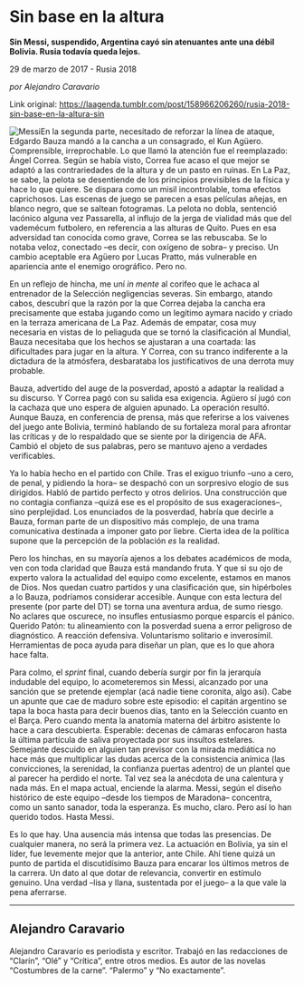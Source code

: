 # Sin base en la altura

**Sin Messi, suspendido, Argentina cayó sin atenuantes ante una débil Bolivia. Rusia todavía queda lejos.**

29 de marzo de 2017 - Rusia 2018

_por Alejandro Caravario_

Link original: https://laagenda.tumblr.com/post/158966206260/rusia-2018-sin-base-en-la-altura-sin

![Messi](https://64.media.tumblr.com/0e2103f688cd83a96bccc84509f04e2b/tumblr_inline_pk3b4qBXS71t6q87u_500.jpg)En
la segunda parte, necesitado de reforzar la línea de ataque, Edgardo
Bauza mandó a la cancha a un consagrado, el Kun Agüero.
Comprensible, irreprochable. Lo que llamó la atención fue el
reemplazado: Ángel Correa. Según se había visto, Correa fue acaso
el que mejor se adaptó a las contrariedades de la altura y de un
pasto en ruinas. En La Paz, se sabe, la pelota se desentiende de los
principios previsibles de la física y hace lo que quiere. Se dispara
como un misil incontrolable, toma efectos caprichosos. Las escenas de
juego se parecen a esas películas añejas, en blanco negro, que se
saltean fotogramas. La pelota no dobla, sentenció lacónico alguna
vez Passarella, al influjo de la jerga de vialidad más que del
vademécum futbolero, en referencia a las alturas de Quito. Pues en
esa adversidad tan conocida como grave, Correa se las rebuscaba. Se
lo notaba veloz, conectado –es decir, con oxígeno de sobra– y
preciso. Un cambio aceptable era Agüero por Lucas Pratto, más
vulnerable en apariencia ante el enemigo orográfico. Pero no. 


En
un reflejo de hincha, me uní *in
mente* al
corifeo que le achaca al entrenador de la Selección negligencias
severas. Sin embargo, atando cabos, descubrí que la razón por la
que Correa dejaba la cancha era precisamente que estaba jugando como
un legítimo aymara nacido y criado en la terraza americana de La
Paz. Además de empatar, cosa muy necesaria en vistas de lo peliaguda
que se tornó la clasificación al Mundial, Bauza necesitaba que los
hechos se ajustaran a una coartada: las dificultades para jugar en la
altura. Y Correa, con su tranco indiferente a la dictadura de la
atmósfera, desbarataba los justificativos de una derrota muy
probable. 


Bauza,
advertido del auge de la posverdad, apostó a adaptar la realidad a
su discurso. Y Correa pagó con su salida esa exigencia. Agüero sí
jugó con la cachaza que uno espera de alguien apunado. La operación
resultó. Aunque Bauza, en conferencia de prensa, más que referirse
a los vaivenes del juego ante Bolivia, terminó hablando de su
fortaleza moral para afrontar las críticas y de lo respaldado que se
siente por la dirigencia de AFA. Cambió el objeto de sus palabras,
pero se mantuvo ajeno a verdades verificables. 


Ya
lo había hecho en el partido con Chile. Tras el exiguo triunfo –uno
a cero, de penal, y pidiendo la hora– se despachó con un
sorpresivo elogio de sus dirigidos. Habló de partido perfecto y
otros delirios. Una construcción que no contagia confianza –quizá
ese es el propósito de sus exageraciones–, sino perplejidad. Los
enunciados de la posverdad, habría que decirle a Bauza, forman parte
de un dispositivo más complejo, de una trama comunicativa destinada
a imponer gato por liebre. Cierta idea de la política supone que la
percepción de la población *es*
la realidad. 


Pero
los hinchas, en su mayoría ajenos a los debates académicos de moda,
ven con toda claridad que Bauza está mandando fruta. Y que si su ojo
de experto valora la actualidad del equipo como excelente, estamos en
manos de Dios. Nos quedan cuatro partidos y una clasificación que,
sin hipérboles a lo Bauza, podríamos considerar accesible. Aunque
con esta lectura del presente (por parte del DT) se torna una
aventura ardua, de sumo riesgo. No aclares que oscurece, no insufles
entusiasmo porque esparcís el pánico. Querido Patón: tu
alineamiento con la posverdad suena a error peligroso de diagnóstico.
A reacción defensiva. Voluntarismo solitario e inverosímil.
Herramientas de poca ayuda para diseñar un plan, que es lo que ahora
hace falta. 


Para
colmo, el *sprint*
final, cuando debería surgir por fin la jerarquía indudable del
equipo, lo acometeremos sin Messi, alcanzado por una sanción que se
pretende ejemplar (acá nadie tiene coronita, algo así). Cabe un
apunte que cae de maduro sobre este episodio: el capitán argentino
se tapa la boca hasta para decir buenos días, tanto en la Selección
cuanto en el Barça. Pero cuando menta la anatomía materna del
árbitro asistente lo hace a cara descubierta. Esperable: decenas de
cámaras enfocaron hasta la última partícula de saliva proyectada
por sus insultos estelares. Semejante descuido en alguien tan
previsor con la mirada mediática no hace más que multiplicar las
dudas acerca de la consistencia anímica (las convicciones, la
serenidad, la confianza puertas adentro) de un plantel que al parecer
ha perdido el norte. Tal vez sea la anécdota de una calentura y nada
más. En el mapa actual, enciende la alarma. Messi, según el diseño
histórico de este equipo –desde los tiempos de Maradona–
concentra, como un santo sanador, toda la esperanza. Es mucho, claro.
Pero así lo han querido todos. Hasta Messi. 


Es
lo que hay. Una ausencia más intensa que todas las presencias. De
cualquier manera, no será la primera vez. La actuación en Bolivia,
ya sin el líder, fue levemente mejor que la anterior, ante Chile.
Ahí tiene quizá un punto de partida el discutidísimo Bauza para
encarar los últimos metros de la carrera. Un dato al que dotar de
relevancia, convertir en estímulo genuino. Una verdad –lisa y
llana, sustentada por el juego– a la que vale la pena aferrarse.  




---

 Alejandro Caravario
--------------------

 Alejandro Caravario es periodista y escritor. Trabajó en las redacciones de “Clarín”, “Olé” y “Crítica”, entre otros medios. Es autor de las novelas “Costumbres de la carne”. “Palermo” y “No exactamente”.

